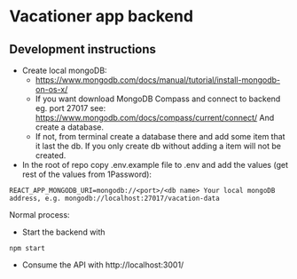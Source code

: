 # Vacationer app backend

## Development instructions
* Create local mongoDB: 
    - https://www.mongodb.com/docs/manual/tutorial/install-mongodb-on-os-x/
    - If you want download MongoDB Compass and connect to backend eg. port 27017 see: 
    https://www.mongodb.com/docs/compass/current/connect/ And create a database. 
    - If not, from terminal create a database there and add some item that it last the db. If you only create db without adding a item will not be created.
* In the root of repo copy .env.example file to .env and add the values (get rest of the values from 1Password):
```
REACT_APP_MONGODB_URI=mongodb://<port>/<db name> Your local mongoDB address, e.g. mongodb://localhost:27017/vacation-data 
```

Normal process:
- Start the backend with
```
npm start
```
- Consume the API with http://localhost:3001/<ENDPOINT>